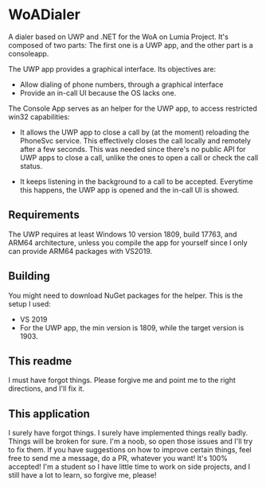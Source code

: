 # WoADialer

A dialer based on UWP and .NET for the WoA on Lumia Project. 
It's composed of two parts: The first one is a UWP app, and the other part is a consoleapp.

The UWP app provides a graphical interface. Its objectives are:

- Allow dialing of phone numbers, through a graphical interface
- Provide an in-call UI because the OS lacks one.

The Console App serves as an helper for the UWP app, to access restricted win32 capabilities:

- It allows the UWP app to close a call by (at the moment) reloading the PhoneSvc service. This effectively closes the call locally and remotely after a few seconds. This was needed since there's no public API for UWP apps to close a call, unlike the ones to open a call or check the call status.

- It keeps listening in the background to a call to be accepted. Everytime this happens, the UWP app is opened and the in-call UI is showed.

## Requirements
The UWP requires at least Windows 10 version 1809, build 17763, and ARM64 architecture, unless you compile the app for yourself since I only can provide ARM64 packages with VS2019.

## Building
You might need to download NuGet packages for the helper. This is the setup I used:

- VS 2019
- For the UWP app, the min version is 1809, while the target version is 1903.

## This readme
I must have forgot things. Please forgive me and point me to the right directions, and I'll fix it.

## This application
I surely have forgot things. I surely have implemented things really badly. Things will be broken for sure. I'm a noob, so open those issues and I'll try to fix them. If you have suggestions on how to improve certain things, feel free to send me a message, do a PR, whatever you want! It's 100% accepted! I'm a student so I have little time to work on side projects, and I still have a lot to learn, so forgive me, please!
